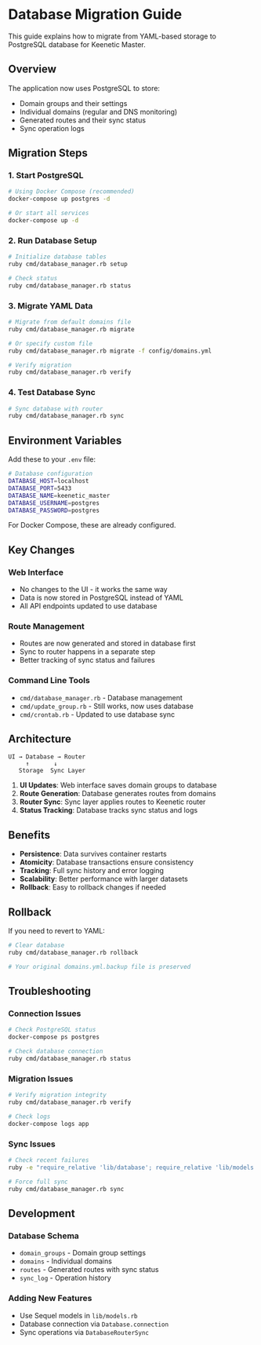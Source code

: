 # Database Migration Guide

This guide explains how to migrate from YAML-based storage to PostgreSQL database for Keenetic Master.

## Overview

The application now uses PostgreSQL to store:
- Domain groups and their settings
- Individual domains (regular and DNS monitoring)
- Generated routes and their sync status
- Sync operation logs

## Migration Steps

### 1. Start PostgreSQL

```bash
# Using Docker Compose (recommended)
docker-compose up postgres -d

# Or start all services
docker-compose up -d
```

### 2. Run Database Setup

```bash
# Initialize database tables
ruby cmd/database_manager.rb setup

# Check status
ruby cmd/database_manager.rb status
```

### 3. Migrate YAML Data

```bash
# Migrate from default domains file
ruby cmd/database_manager.rb migrate

# Or specify custom file
ruby cmd/database_manager.rb migrate -f config/domains.yml

# Verify migration
ruby cmd/database_manager.rb verify
```

### 4. Test Database Sync

```bash
# Sync database with router
ruby cmd/database_manager.rb sync
```

## Environment Variables

Add these to your `.env` file:

```bash
# Database configuration
DATABASE_HOST=localhost
DATABASE_PORT=5433
DATABASE_NAME=keenetic_master
DATABASE_USERNAME=postgres
DATABASE_PASSWORD=postgres
```

For Docker Compose, these are already configured.

## Key Changes

### Web Interface
- No changes to the UI - it works the same way
- Data is now stored in PostgreSQL instead of YAML
- All API endpoints updated to use database

### Route Management
- Routes are now generated and stored in database first
- Sync to router happens in a separate step
- Better tracking of sync status and failures

### Command Line Tools
- `cmd/database_manager.rb` - Database management
- `cmd/update_group.rb` - Still works, now uses database
- `cmd/crontab.rb` - Updated to use database sync

## Architecture

```
UI → Database → Router
     ↑       ↓
   Storage  Sync Layer
```

1. **UI Updates**: Web interface saves domain groups to database
2. **Route Generation**: Database generates routes from domains
3. **Router Sync**: Sync layer applies routes to Keenetic router
4. **Status Tracking**: Database tracks sync status and logs

## Benefits

- **Persistence**: Data survives container restarts
- **Atomicity**: Database transactions ensure consistency
- **Tracking**: Full sync history and error logging
- **Scalability**: Better performance with larger datasets
- **Rollback**: Easy to rollback changes if needed

## Rollback

If you need to revert to YAML:

```bash
# Clear database
ruby cmd/database_manager.rb rollback

# Your original domains.yml.backup file is preserved
```

## Troubleshooting

### Connection Issues
```bash
# Check PostgreSQL status
docker-compose ps postgres

# Check database connection
ruby cmd/database_manager.rb status
```

### Migration Issues
```bash
# Verify migration integrity
ruby cmd/database_manager.rb verify

# Check logs
docker-compose logs app
```

### Sync Issues
```bash
# Check recent failures
ruby -e "require_relative 'lib/database'; require_relative 'lib/models'; Database.setup!; puts SyncLog.recent_failures.all"

# Force full sync
ruby cmd/database_manager.rb sync
```

## Development

### Database Schema
- `domain_groups` - Domain group settings
- `domains` - Individual domains
- `routes` - Generated routes with sync status
- `sync_log` - Operation history

### Adding New Features
- Use Sequel models in `lib/models.rb`
- Database connection via `Database.connection`
- Sync operations via `DatabaseRouterSync`
